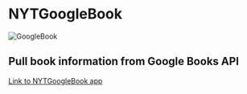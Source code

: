 # NYTGoogleBook

![GoogleBook](https://user-images.githubusercontent.com/18557337/56635293-f446b180-6619-11e9-857b-8605c92e4bcb.png)

## Pull book information from Google Books API

[Link to NYTGoogleBook app](https://nytgooglebook.herokuapp.com/)
